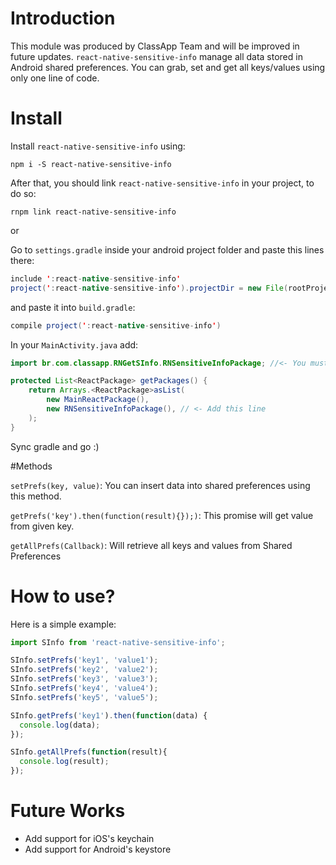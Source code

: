 # Introduction

This module was produced by ClassApp Team and will be improved in future updates. `react-native-sensitive-info` manage all data stored in Android shared preferences. You can grab, set and get all keys/values using only one line of code.

# Install

Install `react-native-sensitive-info` using:

``npm i -S react-native-sensitive-info``

After that, you should link `react-native-sensitive-info` in your project, to do so:

`rnpm link react-native-sensitive-info`

or

Go to `settings.gradle` inside your android project folder and paste this lines there:

```java
include ':react-native-sensitive-info'
project(':react-native-sensitive-info').projectDir = new File(rootProject.projectDir, '../node_modules/react-native-sensitive-info/android')
```

and paste it into `build.gradle`:

```java
compile project(':react-native-sensitive-info')
```

In your `MainActivity.java` add:
```java
import br.com.classapp.RNGetSInfo.RNSensitiveInfoPackage; //<- You must import this

protected List<ReactPackage> getPackages() {
    return Arrays.<ReactPackage>asList(
        new MainReactPackage(),
        new RNSensitiveInfoPackage(), // <- Add this line
    );
}
```

Sync gradle and go :)

#Methods

`setPrefs(key, value)`: You can insert data into shared preferences using this method.

`getPrefs('key').then(function(result){});)`: This promise will get value from given key.

`getAllPrefs(Callback)`: Will retrieve all keys and values from Shared Preferences

# How to use?

Here is a simple example:

```javascript
import SInfo from 'react-native-sensitive-info';

SInfo.setPrefs('key1', 'value1');
SInfo.setPrefs('key2', 'value2');
SInfo.setPrefs('key3', 'value3');
SInfo.setPrefs('key4', 'value4');
SInfo.setPrefs('key5', 'value5');

SInfo.getPrefs('key1').then(function(data) {
  console.log(data);
});

SInfo.getAllPrefs(function(result){
  console.log(result);
});
```

# Future Works

  * Add support for iOS's keychain
  * Add support for Android's keystore
